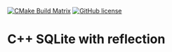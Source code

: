 [![CMake Build Matrix](https://github.com/jkalias/sqlite-reflection/actions/workflows/cmake.yml/badge.svg)](https://github.com/jkalias/sqlite-reflection/actions/workflows/cmake.yml)
[![GitHub license](https://img.shields.io/github/license/jkalias/sqlite-reflection)](https://github.com/jkalias/sqlite-reflection/blob/main/LICENSE)
# C++ SQLite with reflection
